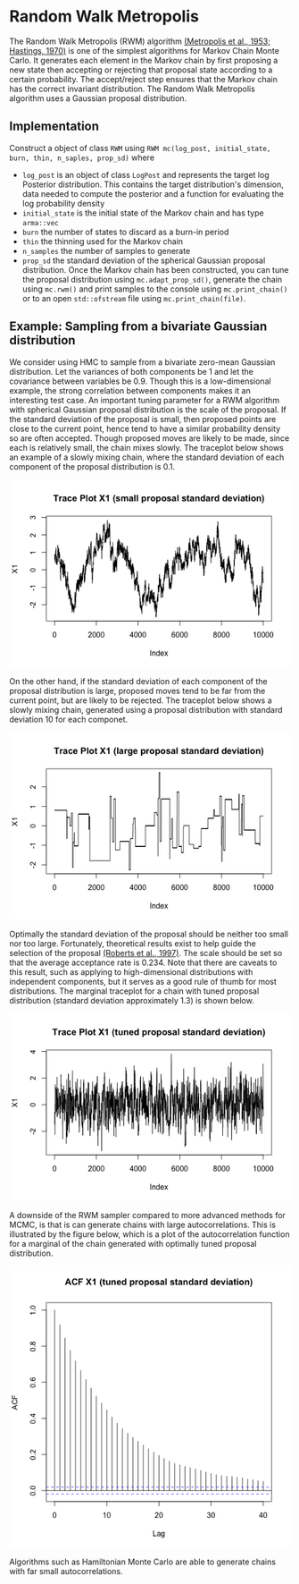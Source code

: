 # Random Walk Metropolis

The Random Walk Metropolis (RWM) algorithm [(Metropolis et al., 1953; ](https://aip.scitation.org/doi/abs/10.1063/1.1699114) [Hastings, 1970)](https://academic.oup.com/biomet/article-abstract/57/1/97/284580) is one of the simplest algorithms for Markov Chain Monte Carlo. It generates each element in the Markov chain by first proposing a new state then accepting or rejecting that proposal state according to a certain probability. The accept/reject step ensures that the Markov chain has the correct invariant distribution. The Random Walk Metropolis algorithm uses a Gaussian proposal distribution.

## Implementation

Construct a object of class `RWM` using `RWM mc(log_post, initial_state, burn, thin, n_saples, prop_sd)` where
* `log_post` is an object of class `LogPost` and represents the target log Posterior distribution. This contains the target distribution's dimension, data needed to compute the posterior and a function for evaluating the log probability density
* `initial_state` is the initial state of the Markov chain and has type `arma::vec` 
* `burn` the number of states to discard as a burn-in period
* `thin` the thinning used for the Markov chain
* `n_samples` the number of samples to generate
* `prop_sd` the standard deviation of the spherical Gaussian proposal distribution.
Once the Markov chain has been constructed, you can tune the proposal distribution using `mc.adapt_prop_sd()`, generate the chain using `mc.rwm()` and print samples to the console using `mc.print_chain()` or to an open `std::ofstream` file using `mc.print_chain(file)`.

## Example: Sampling from a bivariate Gaussian distribution

We consider using HMC to sample from a bivariate zero-mean Gaussian distribution. Let the variances of both components be 1 and let the covariance between variables be 0.9. Though this is a low-dimensional example, the strong correlation between components makes it an interesting test case. An important tuning parameter for a RWM algorithm with spherical Gaussian proposal distribution is the scale of the proposal. If the standard deviation of the proposal is small, then proposed points are close to the current point, hence tend to have a similar probability density so are often accepted. Though proposed moves are likely to be made, since each is relatively small, the chain mixes slowly. The traceplot below shows an example of a slowly mixing chain, where the standard deviation of each component of the proposal distribution is  0.1.

![](https://github.com/mckimmh/mcmc/blob/main/images/rwm_trace_plot_small_sd.png)

On the other hand, if the standard deviation of each component of the proposal distribution is large, proposed moves tend to be far from the current point, but are likely to be rejected. The traceplot below shows a slowly mixing chain, generated using a proposal distribution with standard deviation 10 for each componet.

![](https://github.com/mckimmh/mcmc/blob/main/images/rwm_trace_plot_large_sd.png)

Optimally the standard deviation of the proposal should be neither too small nor too large. Fortunately, theoretical results exist to help guide the selection of the proposal [(Roberts et al., 1997)](https://projecteuclid.org/journals/annals-of-applied-probability/volume-7/issue-1/Weak-convergence-and-optimal-scaling-of-random-walk-Metropolis-algorithms/10.1214/aoap/1034625254.full). The scale should be set so that the average acceptance rate is 0.234. Note that there are caveats to this result, such as applying to high-dimensional distributions with independent components, but it serves as a good rule of thumb for most distributions. The marginal traceplot for a chain with tuned proposal distribution (standard deviation approximately 1.3) is shown below.

![](https://github.com/mckimmh/mcmc/blob/main/images/rwm_trace_plot_tuned_sd.png)

A downside of the RWM sampler compared to more advanced methods for MCMC, is that is can generate chains with large autocorrelations. This is illustrated by the figure below, which is a plot of the autocorrelation function for a marginal of the chain generated with optimally tuned proposal distribution.

![](https://github.com/mckimmh/mcmc/blob/main/images/rwm_acf_tuned.png)

Algorithms such as Hamiltonian Monte Carlo are able to generate chains with far small autocorrelations.
